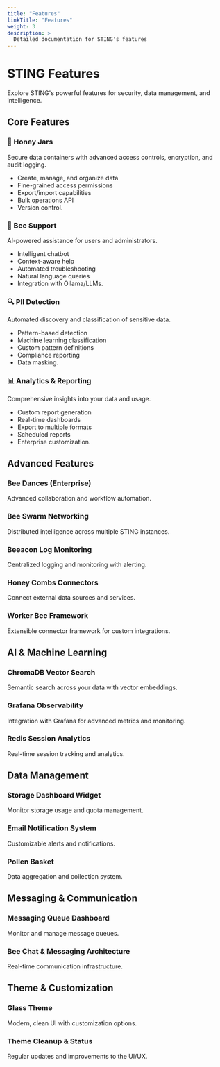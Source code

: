```yaml
---
title: "Features"
linkTitle: "Features"
weight: 3
description: >
  Detailed documentation for STING's features
---
```


# STING Features

Explore STING's powerful features for security, data management, and intelligence.

## Core Features

### 🍯 Honey Jars
Secure data containers with advanced access controls, encryption, and audit logging.

- Create, manage, and organize data
- Fine-grained access permissions
- Export/import capabilities
- Bulk operations API
- Version control.

### 🐝 Bee Support
AI-powered assistance for users and administrators.

- Intelligent chatbot
- Context-aware help
- Automated troubleshooting
- Natural language queries
- Integration with Ollama/LLMs.

### 🔍 PII Detection
Automated discovery and classification of sensitive data.

- Pattern-based detection
- Machine learning classification
- Custom pattern definitions
- Compliance reporting
- Data masking.

### 📊 Analytics & Reporting
Comprehensive insights into your data and usage.

- Custom report generation
- Real-time dashboards
- Export to multiple formats
- Scheduled reports
- Enterprise customization.

## Advanced Features

### Bee Dances (Enterprise)
Advanced collaboration and workflow automation.

### Bee Swarm Networking
Distributed intelligence across multiple STING instances.

### Beeacon Log Monitoring
Centralized logging and monitoring with alerting.

### Honey Combs Connectors
Connect external data sources and services.

### Worker Bee Framework
Extensible connector framework for custom integrations.

## AI & Machine Learning

### ChromaDB Vector Search
Semantic search across your data with vector embeddings.

### Grafana Observability
Integration with Grafana for advanced metrics and monitoring.

### Redis Session Analytics
Real-time session tracking and analytics.

## Data Management

### Storage Dashboard Widget
Monitor storage usage and quota management.

### Email Notification System
Customizable alerts and notifications.

### Pollen Basket
Data aggregation and collection system.

## Messaging & Communication

### Messaging Queue Dashboard
Monitor and manage message queues.

### Bee Chat & Messaging Architecture
Real-time communication infrastructure.

## Theme & Customization

### Glass Theme
Modern, clean UI with customization options.

### Theme Cleanup & Status
Regular updates and improvements to the UI/UX.
